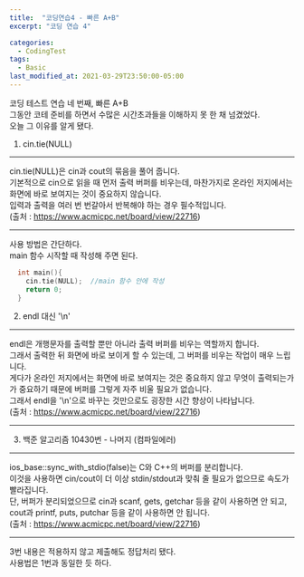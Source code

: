 ```yaml
---
title:  "코딩연습4 - 빠른 A+B"
excerpt: "코딩 연습 4"

categories:
  - CodingTest
tags:
  - Basic
last_modified_at: 2021-03-29T23:50:00-05:00
---
```


코딩 테스트 연습 네 번째, 빠른 A+B  
그동안 코테 준비를 하면서 수많은 시간초과들을 이해하지 못 한 채 넘겼었다.  
오늘 그 이유를 알게 됐다.  
  
1. cin.tie(NULL)  
***
  cin.tie(NULL)은 cin과 cout의 묶음을 풀어 줍니다.  
  기본적으로 cin으로 읽을 때 먼저 출력 버퍼를 비우는데, 마찬가지로 온라인 저지에서는 화면에 바로 보여지는 것이 중요하지 않습니다.  
  입력과 출력을 여러 번 번갈아서 반복해야 하는 경우 필수적입니다.  
  (출처 : https://www.acmicpc.net/board/view/22716)  
***
  사용 방법은 간단하다.  
  main 함수 시작할 때 작성해 주면 된다.  
```c++  
  int main(){  
    cin.tie(NULL);  //main 함수 안에 작성  
    return 0;  
  }  
```  
  
2. endl 대신 '\n'  
***
  endl은 개행문자를 출력할 뿐만 아니라 출력 버퍼를 비우는 역할까지 합니다.  
  그래서 출력한 뒤 화면에 바로 보이게 할 수 있는데, 그 버퍼를 비우는 작업이 매우 느립니다.  
  게다가 온라인 저지에서는 화면에 바로 보여지는 것은 중요하지 않고 무엇이 출력되는가가 중요하기 때문에 버퍼를 그렇게 자주 비울 필요가 없습니다.  
  그래서 endl을 '\n'으로 바꾸는 것만으로도 굉장한 시간 향상이 나타납니다.  
  (출처 : https://www.acmicpc.net/board/view/22716)  
***
  
3. 백준 알고리즘 10430번 - 나머지 (컴파일에러)  
***
  ios_base::sync_with_stdio(false)는 C와 C++의 버퍼를 분리합니다.  
  이것을 사용하면 cin/cout이 더 이상 stdin/stdout과 맞춰 줄 필요가 없으므로 속도가 빨라집니다.  
  단, 버퍼가 분리되었으므로 cin과 scanf, gets, getchar 등을 같이 사용하면 안 되고,  
  cout과 printf, puts, putchar 등을 같이 사용하면 안 됩니다.  
  (출처 : https://www.acmicpc.net/board/view/22716)  
***
  3번 내용은 적용하지 않고 제출해도 정답처리 됐다.  
  사용법은 1번과 동일한 듯 하다.  